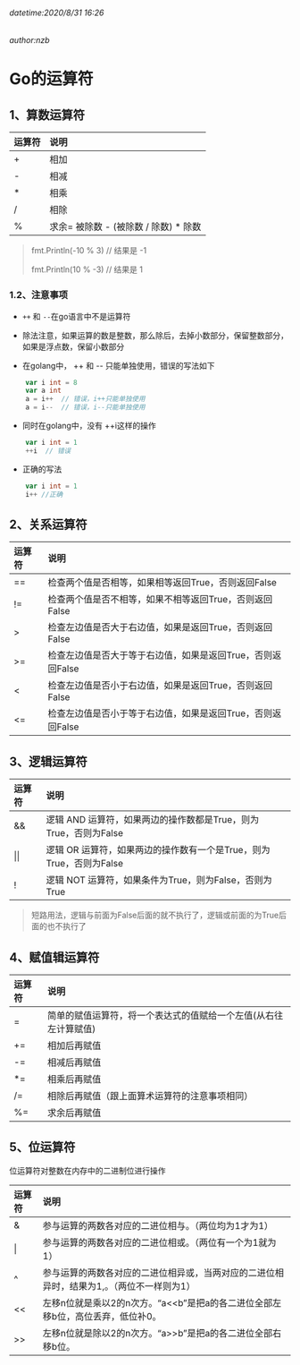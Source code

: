 ###### datetime:2020/8/31 16:26
###### author:nzb

# Go的运算符

## 1、算数运算符

| 运算符 | 说明 |
| :------| :---------|
| + | 相加 |
| - | 相减 |
| * | 相乘 |
| / | 相除 |
| % | 求余= 被除数 - (被除数 / 除数) * 除数 |
> fmt.Println(-10 % 3)   // 结果是 -1
> 
> fmt.Println(10 % -3)   // 结果是 1

### 1.2、注意事项

- `++` 和 `--`在go语言中不是运算符

- 除法注意，如果运算的数是整数，那么除后，去掉小数部分，保留整数部分，如果是浮点数，保留小数部分

- 在golang中， ++ 和 -- 只能单独使用，错误的写法如下

```go
    var i int = 8
    var a int
    a = i++  // 错误，i++只能单独使用
    a = i--  // 错误，i--只能单独使用
```

- 同时在golang中，没有 ++i这样的操作

```go
    var i int = 1
    ++i  // 错误
```

- 正确的写法

```go
    var i int = 1
    i++ //正确
```

## 2、关系运算符

| 运算符 | 说明 |
| :------| :---------|
| == | 检查两个值是否相等，如果相等返回True，否则返回False |
| != | 检查两个值是否不相等，如果不相等返回True，否则返回False |
| \> | 检查左边值是否大于右边值，如果是返回True，否则返回False |
| \>= | 检查左边值是否大于等于右边值，如果是返回True，否则返回False |
| < | 检查左边值是否小于右边值，如果是返回True，否则返回False |
| <= | 检查左边值是否小于等于右边值，如果是返回True，否则返回False |

## 3、逻辑运算符

| 运算符 | 说明 |
| :------| :---------|
| && | 逻辑 AND 运算符，如果两边的操作数都是True，则为True，否则为False |
| &#124;&#124; | 逻辑 OR 运算符，如果两边的操作数有一个是True，则为True，否则为False |
| ! | 逻辑 NOT 运算符，如果条件为True，则为False，否则为True |
> 短路用法，逻辑与前面为False后面的就不执行了，逻辑或前面的为True后面的也不执行了

## 4、赋值辑运算符

| 运算符 | 说明 |
| :------| :---------|
| = | 简单的赋值运算符，将一个表达式的值赋给一个左值(从右往左计算赋值) |
| += | 相加后再赋值 |
| -= | 相减后再赋值 |
| *= | 相乘后再赋值 |
| /= | 相除后再赋值（跟上面算术运算符的注意事项相同） |
| %= | 求余后再赋值 |

## 5、位运算符

位运算符对整数在内存中的二进制位进行操作

| 运算符 | 说明 |
| :------| :---------|
| & | 参与运算的两数各对应的二进位相与。（两位均为1才为1） |
| &#124; | 参与运算的两数各对应的二进位相或。（两位有一个为1就为1） |
| ^ | 参与运算的两数各对应的二进位相异或，当两对应的二进位相异时，结果为1,。（两位不一样则为1） |
| << | 左移n位就是乘以2的n次方。“a<<b”是把a的各二进位全部左移b位，高位丢弃，低位补0。 |
| >> | 左移n位就是除以2的n次方。“a>>b”是把a的各二进位全部右移b位。 |
